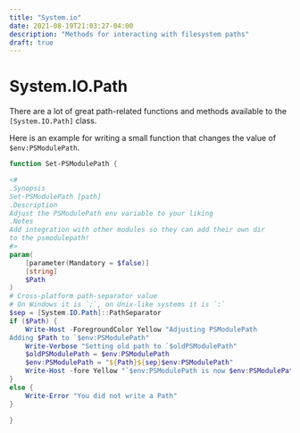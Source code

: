 ```yaml
---
title: "System.io"
date: 2021-08-19T21:03:27-04:00
description: "Methods for interacting with filesystem paths"
draft: true
---
```


# System.IO.Path

There are a lot of great path-related functions and methods available to the `[System.IO.Path]` class.

Here is an example for writing a small function that changes the value of `$env:PSModulePath`.

```powershell
function Set-PSModulePath {

<#
.Synopsis
Set-PSModulePath [path]
.Description
Adjust the PSModulePath env variable to your liking
.Notes
Add integration with other modules so they can add their own dir
to the psmodulepath!
#>
param(
    [parameter(Mandatory = $false)]
    [string]
    $Path
)
# Cross-platform path-separator value
# On Windows it is `;`, on Unix-like systems it is `:`
$sep = [System.IO.Path]::PathSeparator
if ($Path) {
    Write-Host -ForegroundColor Yellow "Adjusting PSModulePath
Adding $Path to `$env:PSModulePath"
    Write-Verbose "Setting old path to `$oldPSModulePath"
    $oldPSModulePath = $env:PSModulePath
    $env:PSModulePath = "${Path}${sep}$env:PSModulePath"
    Write-Host -fore Yellow "`$env:PSModulePath is now $env:PSModulePath"
}
else {
    Write-Error "You did not write a Path"
}

}
```
